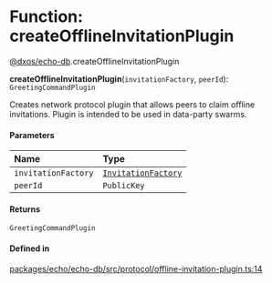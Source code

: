 # Function: createOfflineInvitationPlugin

[@dxos/echo-db](../modules/dxos_echo_db.md).createOfflineInvitationPlugin

**createOfflineInvitationPlugin**(`invitationFactory`, `peerId`): `GreetingCommandPlugin`

Creates network protocol plugin that allows peers to claim offline invitations.
Plugin is intended to be used in data-party swarms.

#### Parameters

| Name | Type |
| :------ | :------ |
| `invitationFactory` | [`InvitationFactory`](../classes/dxos_echo_db.InvitationFactory.md) |
| `peerId` | `PublicKey` |

#### Returns

`GreetingCommandPlugin`

#### Defined in

[packages/echo/echo-db/src/protocol/offline-invitation-plugin.ts:14](https://github.com/dxos/dxos/blob/main/packages/echo/echo-db/src/protocol/offline-invitation-plugin.ts#L14)
